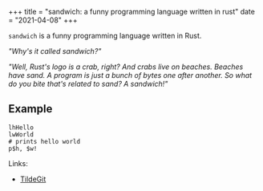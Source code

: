 +++
title = "sandwich: a funny programming language written in rust"
date = "2021-04-08"
+++

`sandwich` is a funny programming language written in Rust.

*"Why's it called sandwich?"*

*"Well, Rust's logo is a crab, right? And crabs live on beaches. Beaches have sand. A program is just a bunch of bytes one after another. So what do you bite that's related to sand? A sandwich!"*


## Example

```sandwich
lhHello
lwWorld
# prints hello world
p$h, $w!
```

Links:
- [TildeGit](https://tildegit.org/karx/sandwich)
